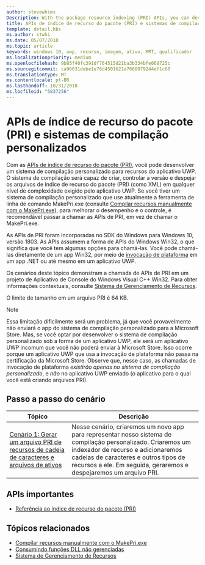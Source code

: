 ```yaml
---
author: stevewhims
Description: With the package resource indexing (PRI) APIs, you can develop a custom build system for your UWP app's resources. The build system will be able to create, version, and dump PRI files to whatever level of complexity your UWP app needs.
title: APIs de índice de recurso do pacote (PRI) e sistemas de compilação personalizados
template: detail.hbs
ms.author: stwhi
ms.date: 05/07/2018
ms.topic: article
keywords: windows 10, uwp, recurso, imagem, ativo, MRT, qualificador
ms.localizationpriority: medium
ms.openlocfilehash: 9b85f40fc391df764515d21ba3b334bfe068725c
ms.sourcegitcommit: ca96031debe1e76d4501621a7680079244ef1c60
ms.translationtype: MT
ms.contentlocale: pt-BR
ms.lasthandoff: 10/31/2018
ms.locfileid: "5837256"
---
```

# <a name="package-resource-indexing-pri-apis-and-custom-build-systems"></a>APIs de índice de recurso do pacote (PRI) e sistemas de compilação personalizados
Com as [APIs de índice de recurso do pacote (PRI)](https://msdn.microsoft.com/library/windows/desktop/mt845690), você pode desenvolver um sistema de compilação personalizado para recursos do aplicativo UWP. O sistema de compilação será capaz de criar, controlar a versão e despejar os arquivos de índice de recurso do pacote (PRI) (como XML) em qualquer nível de complexidade exigido pelo aplicativo UWP. Se você tiver um sistema de compilação personalizado que use atualmente a ferramenta de linha de comando MakePri.exe (consulte [Compilar recursos manualmente com o MakePri.exe](makepri-exe-command-options.md)), para melhorar o desempenho e o controle, é recomendável passar a chamar as APIs de PRI, em vez de chamar o MakePri.exe.

As APIs de PRI foram incorporadas no SDK do Windows para Windows 10, versão 1803. As APIs assumem a forma de APIs do Windows Win32, o que significa que você tem algumas opções para chamá-las. Você pode chamá-las diretamente de um app Win32, por meio de [invocação de plataforma](/dotnet/framework/interop/consuming-unmanaged-dll-functions?branch=live) em um app .NET ou até mesmo em um aplicativo UWP.

Os cenários deste tópico demonstram a chamada de APIs de PRI em um projeto de Aplicativo de Console do Windows Visual C++ Win32. Para obter informações contextuais, consulte [Sistema de Gerenciamento de Recursos](resource-management-system.md).

O limite de tamanho em um arquivo PRI é 64 KB.

> [!NOTE]
> Essa limitação dificilmente será um problema, já que você provavelmente não enviará o app do sistema de compilação personalizado para a Microsoft Store. Mas, se você optar por desenvolver o sistema de compilação personalizado sob a forma de um aplicativo UWP, ele será um aplicativo UWP incomum que você não poderá enviar à Microsoft Store. Isso ocorre porque um aplicativo UWP que usa a invocação de plataforma não passa na certificação da Microsoft Store. Observe que, nesse caso, as chamadas de invocação de plataforma *existirão apenas no sistema de compilação personalizado*, e *não* no aplicativo UWP enviado (o aplicativo para o qual você está criando arquivos PRI).

## <a name="scenario-walkthroughs"></a>Passo a passo do cenário
|Tópico|Descrição|
|-|-|
|[Cenário 1: Gerar um arquivo PRI de recursos de cadeia de caracteres e arquivos de ativos](pri-apis-scenario-1.md)|Nesse cenário, criaremos um novo app para representar nosso sistema de compilação personalizado. Criaremos um indexador de recurso e adicionaremos cadeias de caracteres e outros tipos de recursos a ele. Em seguida, geraremos e despejaremos um arquivo PRI.|

## <a name="important-apis"></a>APIs importantes
* [Referência ao índice de recurso do pacote (PRI)](https://msdn.microsoft.com/library/windows/desktop/mt845690)

## <a name="related-topics"></a>Tópicos relacionados
* [Compilar recursos manualmente com o MakePri.exe](makepri-exe-command-options.md)
* [Consumindo funções DLL não gerenciadas](/dotnet/framework/interop/consuming-unmanaged-dll-functions?branch=live)
* [Sistema de Gerenciamento de Recursos](resource-management-system.md)
